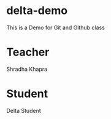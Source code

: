# delta-demo

This is a Demo for Git and Github class

# Teacher

Shradha Khapra

# Student

Delta Student
